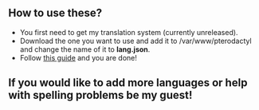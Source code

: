 ## How to use these?

* You first need to get my translation system (currently unreleased).
* Download the one you want to use and add it to /var/www/pterodactyl and change the name of it to **lang.json**.
* Follow [this guide](https://pterodactyl.io/community/customization/panel.html) and you are done!

## If you would like to add more languages or help with spelling problems be my guest!